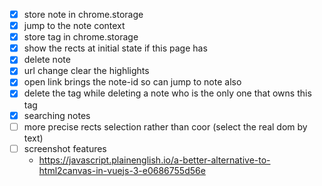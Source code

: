 - [x] store note in chrome.storage
- [x] jump to the note context
- [x] store tag in chrome.storage
- [x] show the rects at initial state if this page has
- [x] delete note
- [x] url change clear the highlights
- [x] open link brings the note-id so can jump to note also
- [x] delete the tag while deleting a note who is the only one that owns this tag
- [x] searching notes
- [ ] more precise rects selection rather than coor (select the real dom by text)
- [ ] screenshot features
  - https://javascript.plainenglish.io/a-better-alternative-to-html2canvas-in-vuejs-3-e0686755d56e